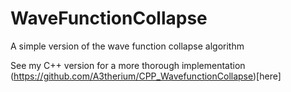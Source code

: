 # WaveFunctionCollapse
A simple version of the wave function collapse algorithm

See my C++ version for a more thorough implementation (https://github.com/A3therium/CPP_WavefunctionCollapse)[here]
